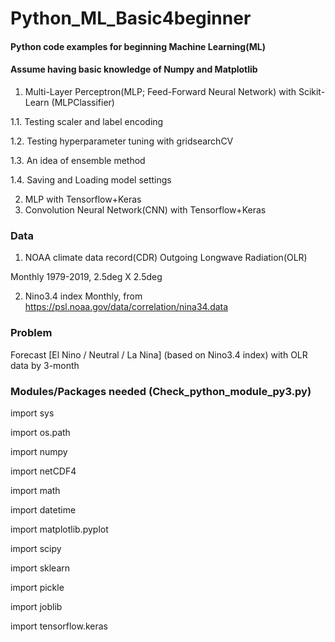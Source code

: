 # Python_ML_Basic4beginner
#### Python code examples for beginning Machine Learning(ML)
#### Assume having basic knowledge of Numpy and Matplotlib

1. Multi-Layer Perceptron(MLP; Feed-Forward Neural Network) with Scikit-Learn (MLPClassifier)

1.1. Testing scaler and label encoding

1.2. Testing hyperparameter tuning with gridsearchCV

1.3. An idea of ensemble method

1.4. Saving and Loading model settings

2. MLP with Tensorflow+Keras
3. Convolution Neural Network(CNN) with Tensorflow+Keras

### Data 
1. NOAA climate data record(CDR) Outgoing Longwave Radiation(OLR)

Monthly 1979-2019, 2.5deg X 2.5deg


2. Nino3.4 index 
Monthly, from https://psl.noaa.gov/data/correlation/nina34.data


### Problem
Forecast [El Nino / Neutral / La Nina] (based on Nino3.4 index) with OLR data by 3-month

### Modules/Packages needed (Check_python_module_py3.py)

import sys

import os.path

import numpy

import netCDF4

import math

import datetime

import matplotlib.pyplot

import scipy

import sklearn

import pickle

import joblib

import tensorflow.keras

